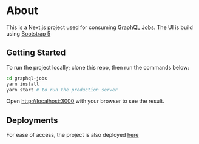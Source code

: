 # About

This is a Next.js project used for consuming [GraphQL Jobs](https://graphql.jobs/docs/api/). The UI is build using [Bootstrap 5](https://getbootstrap.com)

## Getting Started

To run the project locally; clone this repo, then run the commands below:

```bash
cd graphql-jobs
yarn install
yarn start # to run the production server
```

Open [http://localhost:3000](http://localhost:3000) with your browser to see the result.

## Deployments

For ease of access, the project is also deployed [here]()
